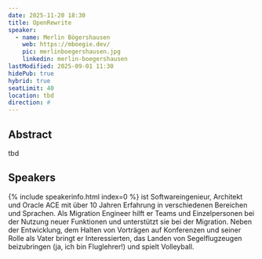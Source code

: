 ```yaml
---
date: 2025-11-20 18:30
title: OpenRewrite
speaker:
  - name: Merlin Bögershausen
    web: https://mboegie.dev/
    pic: merlinboegershausen.jpg
    linkedin: merlin-boegershausen
lastModified: 2025-09-01 11:30
hidePub: true
hybrid: true
seatLimit: 40
location: tbd
direction: #
---
```


## Abstract

tbd


## Speakers

{% include speakerinfo.html index=0 %} ist Softwareingenieur, Architekt und Oracle ACE mit über 10 Jahren Erfahrung in verschiedenen Bereichen und Sprachen. Als Migration Engineer hilft er Teams und Einzelpersonen bei der Nutzung neuer Funktionen und unterstützt sie bei der Migration. Neben der Entwicklung, dem Halten von Vorträgen auf Konferenzen und seiner Rolle als Vater bringt er Interessierten, das Landen von Segelflugzeugen beizubringen (ja, ich bin Fluglehrer!) und spielt Volleyball.
